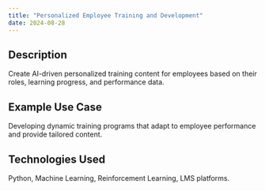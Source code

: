 ```yaml
---
title: "Personalized Employee Training and Development"
date: 2024-08-28
---
```


## Description
Create AI-driven personalized training content for employees based on their roles, learning progress, and performance data.

## Example Use Case
Developing dynamic training programs that adapt to employee performance and provide tailored content.

## Technologies Used
Python, Machine Learning, Reinforcement Learning, LMS platforms.

<!-- ## Pricing, Time Frame, and Revisions

| Service                               | Pricing                 | Time Frame | Revisions                                          |
|---------------------------------------|-------------------------|------------|-----------------------------------------------------|
| Personalized Training and Development | $500 - $1200 per setup  | 2-3 weeks  | Includes up to 2 revisions for training content or program adjustments | -->
